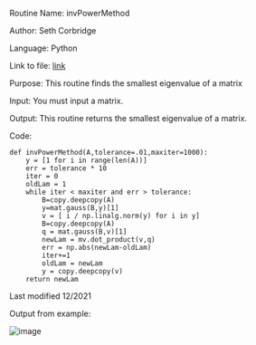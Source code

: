 Routine Name: invPowerMethod

Author: Seth Corbridge

Language: Python

Link to file: [link](https://github.com/SethCorb/math4610/blob/f962d36897af014f3ab6303fa7e9572425761968/software/tasksheet10.py)

Purpose: This routine finds the smallest eigenvalue of a matrix 

Input: You must input a matrix.

Output: This routine returns the smallest eigenvalue of a matrix.

Code:
```
def invPowerMethod(A,tolerance=.01,maxiter=1000):
    y = [1 for i in range(len(A))]
    err = tolerance * 10
    iter = 0
    oldLam = 1
    while iter < maxiter and err > tolerance:
        B=copy.deepcopy(A)
        y=mat.gauss(B,y)[1]
        v = [ i / np.linalg.norm(y) for i in y]
        B=copy.deepcopy(A)
        q = mat.gauss(B,v)[1]
        newLam = mv.dot_product(v,q)
        err = np.abs(newLam-oldLam)
        iter+=1
        oldLam = newLam
        y = copy.deepcopy(v)
    return newLam
```
Last modified 12/2021

Output from example:

![image](https://user-images.githubusercontent.com/89805209/146590280-f5352c79-4497-4d70-a252-d0a2e0f7a754.png)

